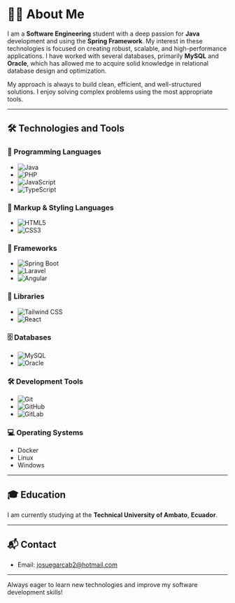 # 👨‍💻 About Me

I am a **Software Engineering** student with a deep passion for **Java** development and using the **Spring Framework**. My interest in these technologies is focused on creating robust, scalable, and high-performance applications. I have worked with several databases, primarily **MySQL** and **Oracle**, which has allowed me to acquire solid knowledge in relational database design and optimization.

My approach is always to build clean, efficient, and well-structured solutions. I enjoy solving complex problems using the most appropriate tools.

---

## 🛠️ Technologies and Tools

### 📌 Programming Languages
- ![Java](https://img.shields.io/badge/-Java-orange?style=flat&logo=java&logoColor=white)  
- ![PHP](https://img.shields.io/badge/-PHP-777BB4?style=flat&logo=php&logoColor=white)  
- ![JavaScript](https://img.shields.io/badge/-JavaScript-yellow?style=flat&logo=javascript&logoColor=black)  
- ![TypeScript](https://img.shields.io/badge/-TypeScript-blue?style=flat&logo=typescript&logoColor=white)  

### 🎨 Markup & Styling Languages
- ![HTML5](https://img.shields.io/badge/-HTML5-red?style=flat&logo=html5&logoColor=white)  
- ![CSS3](https://img.shields.io/badge/-CSS3-blue?style=flat&logo=css3&logoColor=white)

### 🌱 Frameworks
- ![Spring Boot](https://img.shields.io/badge/-Spring%20Boot-6DB33F?style=flat&logo=springboot&logoColor=white)  
- ![Laravel](https://img.shields.io/badge/-Laravel-FF2D20?style=flat&logo=laravel&logoColor=white)  
- ![Angular](https://img.shields.io/badge/-Angular-red?style=flat&logo=angular&logoColor=white)

### 🎨 Libraries
- ![Tailwind CSS](https://img.shields.io/badge/-Tailwind%20CSS-38B2AC?style=flat&logo=tailwind-css&logoColor=white)  
- ![React](https://img.shields.io/badge/-React-61DAFB?style=flat&logo=react&logoColor=black)  

### 🗄️ Databases
- ![MySQL](https://img.shields.io/badge/-MySQL-4479A1?style=flat&logo=mysql&logoColor=white)  
- ![Oracle](https://img.shields.io/badge/-Oracle-F80000?style=flat&logo=oracle&logoColor=white)  

### 🛠️ Development Tools
- ![Git](https://img.shields.io/badge/-Git-F05032?style=flat&logo=git&logoColor=white)  
- ![GitHub](https://img.shields.io/badge/-GitHub-181717?style=flat&logo=github&logoColor=white)  
- ![GitLab](https://img.shields.io/badge/-GitLab-FCA121?style=flat&logo=gitlab&logoColor=white)  

### 💻 Operating Systems
- Docker  
- Linux  
- Windows  

---

## 🎓 Education
I am currently studying at the **Technical University of Ambato**, **Ecuador**.

---

## 📬 Contact
- Email: [josuegarcab2@hotmail.com](mailto:josuegarcab2@hotmail.com)

---

Always eager to learn new technologies and improve my software development skills!
